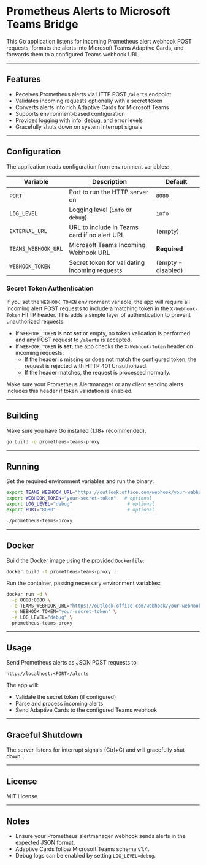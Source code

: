 # Prometheus Alerts to Microsoft Teams Bridge

This Go application listens for incoming Prometheus alert webhook POST requests, formats the alerts into Microsoft Teams Adaptive Cards, and forwards them to a configured Teams webhook URL.

---

## Features

- Receives Prometheus alerts via HTTP POST `/alerts` endpoint  
- Validates incoming requests optionally with a secret token  
- Converts alerts into rich Adaptive Cards for Microsoft Teams  
- Supports environment-based configuration  
- Provides logging with info, debug, and error levels  
- Gracefully shuts down on system interrupt signals  

---

## Configuration

The application reads configuration from environment variables:

| Variable            | Description                                | Default   |
|---------------------|--------------------------------------------|-----------|
| `PORT`              | Port to run the HTTP server on              | `8080`    |
| `LOG_LEVEL`         | Logging level (`info` or `debug`)            | `info`    |
| `EXTERNAL_URL`      | URL to include in Teams card if no alert URL | (empty)   |
| `TEAMS_WEBHOOK_URL` | Microsoft Teams Incoming Webhook URL        | **Required** |
| `WEBHOOK_TOKEN`     | Secret token for validating incoming requests | (empty = disabled) |

### Secret Token Authentication

If you set the `WEBHOOK_TOKEN` environment variable, the app will require all incoming alert POST requests to include a matching token in the `X-Webhook-Token` HTTP header. This adds a simple layer of authentication to prevent unauthorized requests.

- If `WEBHOOK_TOKEN` is **not set** or empty, no token validation is performed and any POST request to `/alerts` is accepted.
- If `WEBHOOK_TOKEN` **is set**, the app checks the `X-Webhook-Token` header on incoming requests:
  - If the header is missing or does not match the configured token, the request is rejected with HTTP 401 Unauthorized.
  - If the header matches, the request is processed normally.

Make sure your Prometheus Alertmanager or any client sending alerts includes this header if token validation is enabled.

---

## Building

Make sure you have Go installed (1.18+ recommended).

```bash
go build -o prometheus-teams-proxy
```

---

## Running

Set the required environment variables and run the binary:

```bash
export TEAMS_WEBHOOK_URL="https://outlook.office.com/webhook/your-webhook-url"
export WEBHOOK_TOKEN="your-secret-token"   # optional
export LOG_LEVEL="debug"                    # optional
export PORT="8080"                          # optional

./prometheus-teams-proxy
```

---

## Docker

Build the Docker image using the provided `Dockerfile`:

```bash
docker build -t prometheus-teams-proxy .
```

Run the container, passing necessary environment variables:

```bash
docker run -d \
  -p 8080:8080 \
  -e TEAMS_WEBHOOK_URL="https://outlook.office.com/webhook/your-webhook-url" \
  -e WEBHOOK_TOKEN="your-secret-token" \
  -e LOG_LEVEL="debug" \
  prometheus-teams-proxy
```

---

## Usage

Send Prometheus alerts as JSON POST requests to:

```
http://localhost:<PORT>/alerts
```

The app will:

- Validate the secret token (if configured)  
- Parse and process incoming alerts  
- Send Adaptive Cards to the configured Teams webhook  

---

## Graceful Shutdown

The server listens for interrupt signals (Ctrl+C) and will gracefully shut down.

---

## License

MIT License

---

## Notes

- Ensure your Prometheus alertmanager webhook sends alerts in the expected JSON format.  
- Adaptive Cards follow Microsoft Teams schema v1.4.  
- Debug logs can be enabled by setting `LOG_LEVEL=debug`.  
